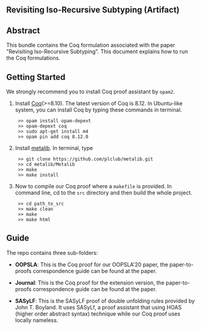 Revisiting Iso-Recursive Subtyping (Artifact)
-----

## Abstract
This bundle contains the Coq formulation associated with the paper "Revisiting Iso-Recursive Subtyping". 
This document explains how to run the Coq formulations. 

## Getting Started

We strongly recommend you to install Coq proof assistant by ```opam2```.

1. Install [Coq](https://coq.inria.fr/opam-using.html)(>=8.10). The latest version of Coq is 8.12. In Ubuntu-like system, you can install Coq by typing these commands in terminal.
	
		
		>> opam install opam-depext
		>> opam-depext coq
		>> sudo apt-get install m4
		>> opam pin add coq 8.12.0
		

2. Install [metalib](https://github.com/plclub/metalib). In terminal, type

		
		>> git clone https://github.com/plclub/metalib.git
		>> cd metalib/Metalib
		>> make
		>> make install
		
3. Now to compile our Coq proof where a ```makefile``` is provided. In command line, cd to the ```src``` directory and then build the whole project.
	
		
		>> cd path_to_src
		>> make clean
		>> make
		>> make html
		
## Guide

The repo contains three sub-folders:

- __OOPSLA__: This is the Coq proof for our OOPSLA'20 paper, the paper-to-proofs correspondence guide can be found at the paper.

- __Journal__: This is the Coq proof for the extension version, the paper-to-proofs correspondence guide can be found at the paper.

- __SASyLF__: This is the SASyLF proof of double unfolding rules provided by John T. Boyland. It uses SASyLf, a proof assistant that using HOAS (higher order abstract syntax) technique while our Coq proof uses locally nameless. 